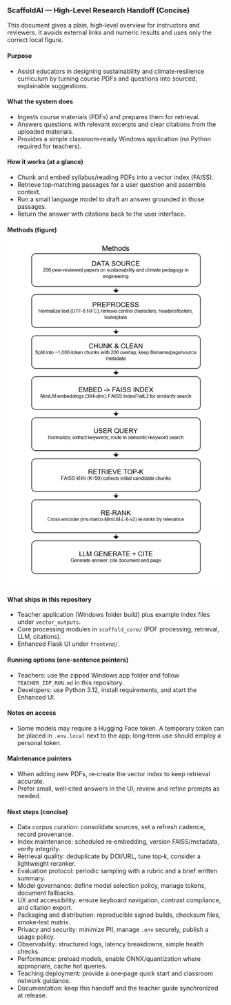 ### ScaffoldAI — High‑Level Research Handoff (Concise)

This document gives a plain, high‑level overview for instructors and reviewers. It avoids external links and numeric results and uses only the correct local figure.

#### Purpose
- Assist educators in designing sustainability and climate‑resilience curriculum by turning course PDFs and questions into sourced, explainable suggestions.

#### What the system does
- Ingests course materials (PDFs) and prepares them for retrieval.
- Answers questions with relevant excerpts and clear citations from the uploaded materials.
- Provides a simple classroom‑ready Windows application (no Python required for teachers).

#### How it works (at a glance)
- Chunk and embed syllabus/reading PDFs into a vector index (FAISS).
- Retrieve top‑matching passages for a user question and assemble context.
- Run a small language model to draft an answer grounded in those passages.
- Return the answer with citations back to the user interface.

#### Methods (figure)
![Methods Diagram](diagrams/methods_diagram_poster.png)

#### What ships in this repository
- Teacher application (Windows folder build) plus example index files under `vector_outputs`.
- Core processing modules in `scaffold_core/` (PDF processing, retrieval, LLM, citations).
- Enhanced Flask UI under `frontend/`.

#### Running options (one‑sentence pointers)
- Teachers: use the zipped Windows app folder and follow `TEACHER_ZIP_RUN.md` in this repository.
- Developers: use Python 3.12, install requirements, and start the Enhanced UI.

#### Notes on access
- Some models may require a Hugging Face token. A temporary token can be placed in `.env.local` next to the app; long‑term use should employ a personal token.

#### Maintenance pointers
- When adding new PDFs, re‑create the vector index to keep retrieval accurate.
- Prefer small, well‑cited answers in the UI; review and refine prompts as needed.

#### Next steps (concise)
- Data corpus curation: consolidate sources, set a refresh cadence, record provenance.
- Index maintenance: scheduled re‑embedding, version FAISS/metadata, verify integrity.
- Retrieval quality: deduplicate by DOI/URL, tune top‑k, consider a lightweight reranker.
- Evaluation protocol: periodic sampling with a rubric and a brief written summary.
- Model governance: define model selection policy, manage tokens, document fallbacks.
- UX and accessibility: ensure keyboard navigation, contrast compliance, and citation export.
- Packaging and distribution: reproducible signed builds, checksum files, smoke‑test matrix.
- Privacy and security: minimize PII, manage `.env` securely, publish a usage policy.
- Observability: structured logs, latency breakdowns, simple health checks.
- Performance: preload models, enable ONNX/quantization where appropriate, cache hot queries.
- Teaching deployment: provide a one‑page quick start and classroom network guidance.
- Documentation: keep this handoff and the teacher guide synchronized at release.


